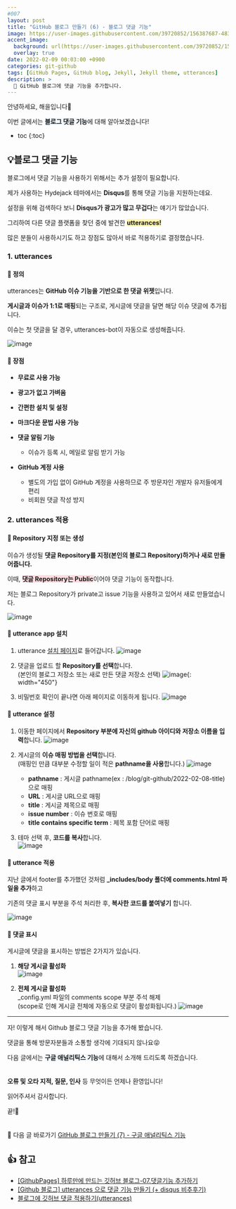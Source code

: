 ```yaml
---
#007
layout: post
title: "GitHub 블로그 만들기 (6) - 블로그 댓글 기능"
image: https://user-images.githubusercontent.com/39720852/156387687-48397e83-3d7f-4aee-b091-35615fe2fa34.png
accent_image:
  background: url(https://user-images.githubusercontent.com/39720852/152405232-29b296d1-653c-4505-ad3c-07fd5a680d17.png) center/cover
  overlay: true
date: 2022-02-09 00:03:00 +0900
categories: git-github
tags: [GitHub Pages, GitHub blog, Jekyll, Jekyll theme, utterances]
description: >
  📝 GitHub 블로그에 댓글 기능을 추가합니다.
---
```


안녕하세요, 해을입니다🦖

이번 글에서는 <span style="background-color:#f1f8ff">**블로그 댓글 기능**</span>에 대해 알아보겠습니다!

* toc
{:toc}

## 💡블로그 댓글 기능

블로그에서 댓글 기능을 사용하기 위해서는 추가 설정이 필요합니다.

제가 사용하는 Hydejack 테마에서는 **Disqus**를 통해 댓글 기능을 지원하는데요.

설정을 위해 검색하다 보니 **Disqus가 광고가 많고 무겁다**는 얘기가 많았습니다.

그리하여 다른 댓글 플랫폼을 찾던 중에 발견한 <span style="background-color:#fff5b1">**utterances!**</span>

많은 분들이 사용하시기도 하고 장점도 많아서 바로 적용하기로 결정했습니다.

### 1. utterances

#### 📍 정의

utterances는 **GitHub 이슈 기능을 기반으로 한 댓글 위젯**입니다.

**게시글과 이슈가 1:1로 매핑**되는 구조로, 게시글에 댓글을 달면 해당 이슈 댓글에 추가됩니다.

이슈는 첫 댓글을 달 경우, utterances-bot이 자동으로 생성해줍니다.

![image](https://user-images.githubusercontent.com/39720852/156494767-c6c604ce-55ed-48c1-80a0-b05e1773c45d.png)

#### 📍 장점

* **무료로 사용 가능**

* **광고가 없고 가벼움**

* **간편한 설치 및 설정**

* **마크다운 문법 사용 가능**

* **댓글 알림 기능**
  * 이슈가 등록 시, 메일로 알림 받기 가능

* **GitHub 계정 사용**
  * 별도의 가입 없이 GitHub 계정을 사용하므로 주 방문자인 개발자 유저들에게 편리
  * 비회원 댓글 작성 방지

### 2. utterances 적용

#### 🥨 Repository 지정 또는 생성

이슈가 생성될 **댓글 Repository를 지정(본인의 블로그 Repository)하거나 새로 만들어줍니다.**

이때, <span style="background-color:#ffdce0">**댓글 Repository는 Public**</span>이어야 댓글 기능이 동작합니다.

저는 블로그 Repository가 private고 issue 기능을 사용하고 있어서 새로 만들었습니다.

![image](https://user-images.githubusercontent.com/39720852/156496563-e8fcdf7d-52d4-4907-93fb-28d3e666d4af.png)

#### 🥨 utterance app 설치

1. utterance [설치 페이지](https://github.com/apps/utterances)로 들어갑니다.
  ![image](https://user-images.githubusercontent.com/39720852/156577259-5b3218fa-17a5-40bd-8a79-be655cbff228.png)

2. 댓글을 업로드 할 **Repository를 선택**합니다.  
  (본인의 블로그 저장소 또는 새로 만든 댓글 저장소 선택)
  ![image](https://user-images.githubusercontent.com/39720852/156577844-acd23242-7128-494c-bd5d-424b39de5005.png){: width="450"}

3. 비밀번호 확인이 끝나면 아래 페이지로 이동하게 됩니다.
  ![image](https://user-images.githubusercontent.com/39720852/156582451-8e8b5fae-52fb-4b2e-a3c6-78507afe97ff.png)

#### 🥨 utterance 설정

1. 이동한 페이지에서 **Repository 부분에 자신의 github 아이디와 저장소 이름을 입력**합니다.
  ![image](https://user-images.githubusercontent.com/39720852/156582195-e0ba2a5c-953c-40f8-b31d-c8ab8c38eedd.png)

2. 게시글의 **이슈 매핑 방법을 선택**합니다.  
   (매핑인 만큼 대부분 수정할 일이 적은 **pathname을 사용**합니다.)
  ![image](https://user-images.githubusercontent.com/39720852/156584085-7c1837fc-1ff8-459b-a3e7-04bbec3e5ce5.png)

   * **pathname** : 게시글 pathname(ex : /blog/git-github/2022-02-08-title)으로 매핑
   * **URL** : 게시글 URL으로 매핑
   * **title** : 게시글 제목으로 매핑
   * **issue number** : 이슈 번호로 매핑
   * **title contains specific term** : 제목 포함 단어로 매핑

3. 테마 선택 후, **코드를 복사**합니다.  
  ![image](https://user-images.githubusercontent.com/39720852/156585223-687f0a59-94df-4ba7-b091-6828f3906f50.png)

#### 🥨 utterance 적용

지난 글에서 footer를 추가했던 것처럼 **_includes/body 폴더에 comments.html 파일을 추가**하고

기존의 댓글 표시 부분을 주석 처리한 후, **복사한 코드를 붙여넣기** 합니다.

![image](https://user-images.githubusercontent.com/39720852/156586316-dea6bfeb-3a56-4710-952c-c4630a4c21c4.png)

#### 🥨 댓글 표시

게시글에 댓글을 표시하는 방법은 2가지가 있습니다.

1. **해당 게시글 활성화**  
  ![image](https://user-images.githubusercontent.com/39720852/156597921-13d6e4c3-33de-4298-b612-93961aed79aa.png)

2. **전체 게시글 활성화**  
  _config.yml 파일의 comments scope 부분 주석 해제  
  (scope로 인해 게시글 전체에 자동으로 댓글이 활성화됩니다.)
  ![image](https://user-images.githubusercontent.com/39720852/156596998-8ad751f3-d70f-494c-878b-0b179156e568.png)

---

자! 이렇게 해서 Github 블로그 댓글 기능을 추가해 봤습니다.

댓글을 통해 방문자분들과 소통할 생각에 기대되지 않나요😝

다음 글에서는 <span style="background-color:#f1f8ff">**구글 애널리틱스 기능**</span>에 대해서 소개해 드리도록 하겠습니다.
<br/><br/><br/>
**오류 및 오타 지적, 질문, 인사** 등 무엇이든 언제나 환영입니다!

읽어주셔서 감사합니다.

끝!🦕
<br/><br/><br/>
🔗 다음 글 바로가기 [GitHub 블로그 만들기 (7) - 구글 애널리틱스 기능](/blog/git-github/2022-02-10-github_blog(7))

## 👍 참고

* [[GithubPages] 하루만에 만드는 깃허브 블로그-07.댓글기능 추가하기](https://khw11044.github.io/blog/githubpages/2020-12-26-making-blog-07/)
* [[Github 블로그] utterances 으로 댓글 기능 만들기 (+ disqus 비추후기)](https://ansohxxn.github.io/blog/utterances/)
* [블로그에 깃허브 댓글 적용하기(utterances)](https://joyykim.tistory.com/9)
